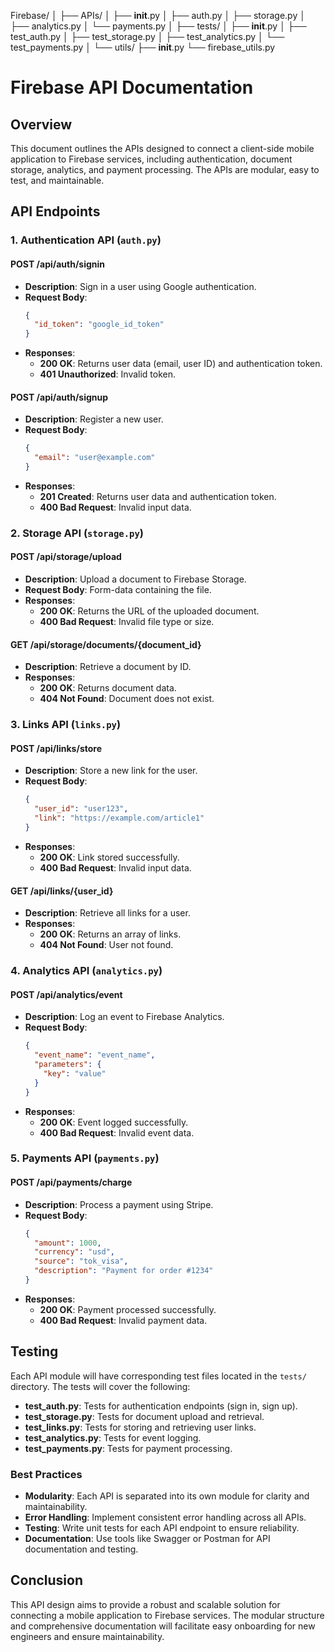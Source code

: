 Firebase/
│
├── APIs/
│   ├── __init__.py
│   ├── auth.py
│   ├── storage.py
│   ├── analytics.py
│   └── payments.py
│
├── tests/
│   ├── __init__.py
│   ├── test_auth.py
│   ├── test_storage.py
│   ├── test_analytics.py
│   └── test_payments.py
│
└── utils/
    ├── __init__.py
    └── firebase_utils.py

# Firebase API Documentation

## Overview
This document outlines the APIs designed to connect a client-side mobile application to Firebase services, including authentication, document storage, analytics, and payment processing. The APIs are modular, easy to test, and maintainable.

## API Endpoints

### 1. Authentication API (`auth.py`)

#### POST /api/auth/signin
- **Description**: Sign in a user using Google authentication.
- **Request Body**:
    ```json
    {
      "id_token": "google_id_token"
    }
    ```
- **Responses**:
    - **200 OK**: Returns user data (email, user ID) and authentication token.
    - **401 Unauthorized**: Invalid token.

#### POST /api/auth/signup
- **Description**: Register a new user.
- **Request Body**:
    ```json
    {
      "email": "user@example.com"
    }
    ```
- **Responses**:
    - **201 Created**: Returns user data and authentication token.
    - **400 Bad Request**: Invalid input data.

### 2. Storage API (`storage.py`)

#### POST /api/storage/upload
- **Description**: Upload a document to Firebase Storage.
- **Request Body**: Form-data containing the file.
- **Responses**:
    - **200 OK**: Returns the URL of the uploaded document.
    - **400 Bad Request**: Invalid file type or size.

#### GET /api/storage/documents/{document_id}
- **Description**: Retrieve a document by ID.
- **Responses**:
    - **200 OK**: Returns document data.
    - **404 Not Found**: Document does not exist.

### 3. Links API (`links.py`)

#### POST /api/links/store
- **Description**: Store a new link for the user.
- **Request Body**:
    ```json
    {
      "user_id": "user123",
      "link": "https://example.com/article1"
    }
    ```
- **Responses**:
    - **200 OK**: Link stored successfully.
    - **400 Bad Request**: Invalid input data.

#### GET /api/links/{user_id}
- **Description**: Retrieve all links for a user.
- **Responses**:
    - **200 OK**: Returns an array of links.
    - **404 Not Found**: User not found.

### 4. Analytics API (`analytics.py`)

#### POST /api/analytics/event
- **Description**: Log an event to Firebase Analytics.
- **Request Body**:
    ```json
    {
      "event_name": "event_name",
      "parameters": {
        "key": "value"
      }
    }
    ```
- **Responses**:
    - **200 OK**: Event logged successfully.
    - **400 Bad Request**: Invalid event data.

### 5. Payments API (`payments.py`)

#### POST /api/payments/charge
- **Description**: Process a payment using Stripe.
- **Request Body**:
    ```json
    {
      "amount": 1000,
      "currency": "usd",
      "source": "tok_visa",
      "description": "Payment for order #1234"
    }
    ```
- **Responses**:
    - **200 OK**: Payment processed successfully.
    - **400 Bad Request**: Invalid payment data.

## Testing
Each API module will have corresponding test files located in the `tests/` directory. The tests will cover the following:

- **test_auth.py**: Tests for authentication endpoints (sign in, sign up).
- **test_storage.py**: Tests for document upload and retrieval.
- **test_links.py**: Tests for storing and retrieving user links.
- **test_analytics.py**: Tests for event logging.
- **test_payments.py**: Tests for payment processing.

### Best Practices
- **Modularity**: Each API is separated into its own module for clarity and maintainability.
- **Error Handling**: Implement consistent error handling across all APIs.
- **Testing**: Write unit tests for each API endpoint to ensure reliability.
- **Documentation**: Use tools like Swagger or Postman for API documentation and testing.

## Conclusion
This API design aims to provide a robust and scalable solution for connecting a mobile application to Firebase services. The modular structure and comprehensive documentation will facilitate easy onboarding for new engineers and ensure maintainability.
